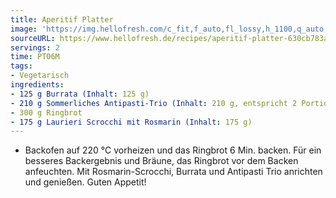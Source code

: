 ```yaml
---
title: Aperitif Platter
image: 'https://img.hellofresh.com/c_fit,f_auto,fl_lossy,h_1100,q_auto,w_2600/hellofresh_s3/image/aperitif-platter-e84f763e.jpg'
sourceURL: https://www.hellofresh.de/recipes/aperitif-platter-630cb783aa84c2733c02f682
servings: 2
time: PT06M
tags:
- Vegetarisch
ingredients:
- 125 g Burrata (Inhalt: 125 g)
- 210 g Sommerliches Antipasti-Trio (Inhalt: 210 g, entspricht 2 Portionen)
- 300 g Ringbrot
- 175 g Laurieri Scrocchi mit Rosmarin (Inhalt: 175 g)
---
```


- Backofen auf 220 °C vorheizen und das Ringbrot 6 Min. backen. Für ein besseres Backergebnis und Bräune, das Ringbrot vor dem Backen anfeuchten. Mit Rosmarin-Scrocchi, Burrata und Antipasti Trio anrichten und genießen.  Guten Appetit!
